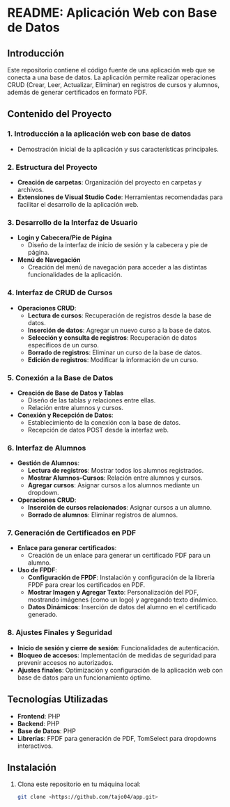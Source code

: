 # README: Aplicación Web con Base de Datos

## Introducción
Este repositorio contiene el código fuente de una aplicación web que se conecta a una base de datos. La aplicación permite realizar operaciones CRUD (Crear, Leer, Actualizar, Eliminar) en registros de cursos y alumnos, además de generar certificados en formato PDF.

## Contenido del Proyecto
### 1. **Introducción a la aplicación web con base de datos** 
   - Demostración inicial de la aplicación y sus características principales.

### 2. **Estructura del Proyecto** 
   - **Creación de carpetas**: Organización del proyecto en carpetas y archivos.
   - **Extensiones de Visual Studio Code**: Herramientas recomendadas para facilitar el desarrollo de la aplicación web.

### 3. **Desarrollo de la Interfaz de Usuario**
   - **Login y Cabecera/Pie de Página** 
     - Diseño de la interfaz de inicio de sesión y la cabecera y pie de página.
   - **Menú de Navegación** 
     - Creación del menú de navegación para acceder a las distintas funcionalidades de la aplicación.

### 4. **Interfaz de CRUD de Cursos** 
   - **Operaciones CRUD**: 
     - **Lectura de cursos**: Recuperación de registros desde la base de datos.
     - **Inserción de datos**: Agregar un nuevo curso a la base de datos.
     - **Selección y consulta de registros**: Recuperación de datos específicos de un curso.
     - **Borrado de registros**: Eliminar un curso de la base de datos.
     - **Edición de registros**: Modificar la información de un curso.

### 5. **Conexión a la Base de Datos**
   - **Creación de Base de Datos y Tablas** 
     - Diseño de las tablas y relaciones entre ellas.
     - Relación entre alumnos y cursos.
   - **Conexión y Recepción de Datos**: 
     - Establecimiento de la conexión con la base de datos.
     - Recepción de datos POST desde la interfaz web.

### 6. **Interfaz de Alumnos**
   - **Gestión de Alumnos**:
     - **Lectura de registros**: Mostrar todos los alumnos registrados.
     - **Mostrar Alumnos-Cursos**: Relación entre alumnos y cursos.
     - **Agregar cursos**: Asignar cursos a los alumnos mediante un dropdown.
   - **Operaciones CRUD**:
     - **Inserción de cursos relacionados**: Asignar cursos a un alumno.
     - **Borrado de alumnos**: Eliminar registros de alumnos.

### 7. **Generación de Certificados en PDF**
   - **Enlace para generar certificados**:
     - Creación de un enlace para generar un certificado PDF para un alumno.
   - **Uso de FPDF**:
     - **Configuración de FPDF**: Instalación y configuración de la librería FPDF para crear los certificados en PDF.
     - **Mostrar Imagen y Agregar Texto**: Personalización del PDF, mostrando imágenes (como un logo) y agregando texto dinámico.
     - **Datos Dinámicos**: Inserción de datos del alumno en el certificado generado.

### 8. **Ajustes Finales y Seguridad**
   - **Inicio de sesión y cierre de sesión**: Funcionalidades de autenticación.
   - **Bloqueo de accesos**: Implementación de medidas de seguridad para prevenir accesos no autorizados.
   - **Ajustes finales**: Optimización y configuración de la aplicación web con base de datos para un funcionamiento óptimo.

## Tecnologías Utilizadas
- **Frontend**: PHP
- **Backend**: PHP
- **Base de Datos**: PHP
- **Librerías**: FPDF para generación de PDF, TomSelect para dropdowns interactivos.

## Instalación
1. Clona este repositorio en tu máquina local:
   ```bash
   git clone <https://github.com/tajo04/app.git>
